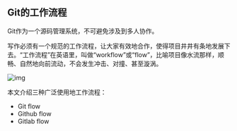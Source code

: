 ## Git的工作流程

Git作为一个源码管理系统，不可避免涉及到多人协作。

写作必须有一个规范的工作流程，让大家有效地合作，使得项目井井有条地发展下去。“工作流程”在英语里，叫做“workflow”或“flow”，比喻项目像水流那样，顺畅、自然地向前流动，不会发生冲击、对撞、甚至漩涡。

![img](http://www.ruanyifeng.com/blogimg/asset/2015/bg2015122301.png)

本文介绍三种广泛使用地工作流程：

- Git flow
- Github flow
- Gitlab flow























